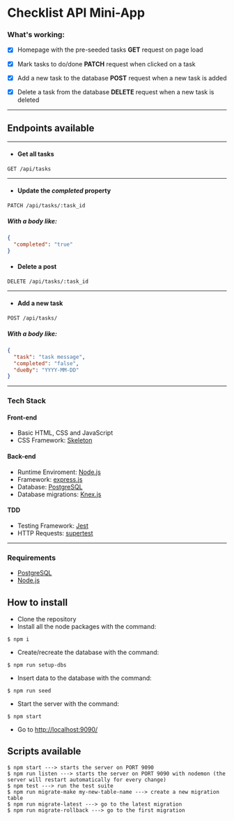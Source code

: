# Checklist API Mini-App

### What's working:
- [x] Homepage with the pre-seeded tasks 
**GET** request on page load


- [x] Mark tasks to do/done 
**PATCH** request when clicked on a task

- [x] Add a new task to the database **POST** request when a new task is added

- [x] Delete a task from the database **DELETE** request when a new task is deleted

---

## Endpoints available
---
* #### Get all tasks
```http
GET /api/tasks
```
---
* #### Update the *completed* property
```http
PATCH /api/tasks/:task_id
```
##### With a body like:
```json
{
  "completed": "true"
}
```
* #### Delete a post
```http
DELETE /api/tasks/:task_id
```
---
* #### Add a new task
```http
POST /api/tasks/
```
##### With a body like:
```json
{
  "task": "task message",   
  "completed": "false",
  "dueBy": "YYYY-MM-DD"
}
```

---

### Tech Stack

#### Front-end

* Basic HTML, CSS and JavaScript
* CSS Framework: [Skeleton](http://getskeleton.com/)


#### Back-end
* Runtime Enviroment: [Node.js](https://nodejs.org/)
* Framework: [express.js](https://expressjs.com/)
* Database: [PostgreSQL](https://www.postgresql.org/) 
* Database migrations: [Knex.js](http://knexjs.org/)

#### TDD 
* Testing Framework: [Jest](https://jestjs.io/)
* HTTP Requests: [supertest](https://www.npmjs.com/package/supertest)
---
### Requirements

* [PostgreSQL](https://www.postgresql.org/) 
* [Node.js](https://nodejs.org/)

## How to install

* Clone the repository
* Install all the node packages with the command:
```
$ npm i
```

* Create/recreate the database with the command:
```
$ npm run setup-dbs
```

* Insert data to the database with the command:
```
$ npm run seed
```

* Start the server with the command:
```
$ npm start
```
* Go to [http://localhost:9090/](http://localhost:9090/index.html)


## Scripts available

```
$ npm start ---> starts the server on PORT 9090
$ npm run listen ---> starts the server on PORT 9090 with nodemon (the server will restart automatically for every change)
$ npm test ---> run the test suite
$ npm run migrate-make my-new-table-name ---> create a new migration table
$ npm run migrate-latest ---> go to the latest migration
$ npm run migrate-rollback ---> go to the first migration
```
